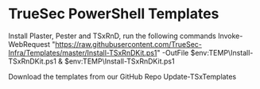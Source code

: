 # TrueSec PowerShell Templates

Install Plaster, Pester and TSxRnD, run the following commands
Invoke-WebRequest "https://raw.githubusercontent.com/TrueSec-Infra/Templates/master/Install-TSxRnDKit.ps1" -OutFile $env:TEMP\Install-TSxRnDKit.ps1
& $env:TEMP\Install-TSxRnDKit.ps1

Download the templates from our GitHub Repo
Update-TSxTemplates
